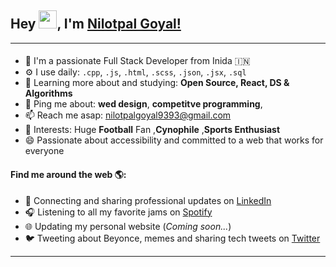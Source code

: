 ## Hey <img src="https://github.com/TheDudeThatCode/TheDudeThatCode/blob/master/Assets/Hi.gif" width="29px">, I'm [Nilotpal Goyal!](http://www.linkedin.com/in/nilotpalgoyal)
---

#### 

- 🏢 I'm a passionate Full Stack Developer from Inida 🇮🇳
- ⚙️ I use daily: `.cpp`, `.js`, `.html`, `.scss`, `.json`, `.jsx`, `.sql`
- 🌱 Learning more about and studying: **Open Source, React, DS & Algorithms**
- 💬 Ping me about: **wed design**, **competitve programming**,  
- 📫 Reach me asap: nilotpalgoyal9393@gmail.com
- 💜 Interests: Huge **Football** Fan ,**Cynophile** ,**Sports Enthusiast**
- 😄 Passionate about accessibility and committed to a web that works for everyone

#### Find me around the web 🌎:
- 💼 Connecting and sharing professional updates on <a href="www.linkedin.com/in/nilotpalgoyal">LinkedIn</a>
- 🎧 Listening to all my favorite jams on <a href="https://open.spotify.com/user/nxveen">Spotify</a>
- 🌐 Updating my personal website (*Coming soon...*)
- 🐦 Tweeting about Beyonce, memes and sharing tech tweets on <a href="https://twitter.com/">Twitter</a>


---

